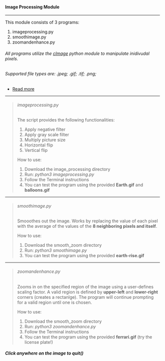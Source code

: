 #### Image Processing Module

---

This module consists of 3 programs: 

1. imageprocessing.py
2. smoothimage.py 
3. zoomandenhance.py 

###### All programs utilize the [cImage](https://pypi.org/project/cImage/) python module to manipulate inidivudal pixels.

###### Supported file types are: .jpeg; .gif; .tif; .png;

- [Read more](https://pypi.org/project/cImage/) 

---

> ###### imageprocessing.py
>
> The script provides the following functionalities:
>
> 1. Apply negative filter
> 2. Apply gray scale filter 
> 3. Multiply picture size 
> 4. Horizontal flip 
> 5. Vertical flip
>
> How to use: 
>
> 1. Download the image_processing directory
> 2. Run: _python3 imageprocessing.py <filename>_ 
> 3. Follow the Terminal instructions 
> 4. You can test the program using the provided **Earth.gif** and **balloons.gif** 

---

> ###### smoothimage.py
>
> Smooothes out the image. Works by replacing the value of each pixel with the average of 
> the values of the **8 neighboring pixels and itself**.
>
> How to use: 
>
> 1. Download the smooth_zoom directory
> 2. Run: _python3 smoothimage.py <filename>_ 
> 3. You can test the program using the provided **earth-rise.gif** 

---

> ###### zoomandenhance.py
>
> Zooms in on the specified region of the image using a user-defines scaling factor. 
> A valid region is defined by **upper-left** and **lower-right** corners (creates a rectanlge). The program will continue prompting for a valid region until one is chosen.
>
> How to use: 
>
> 1. Download the smooth_zoom directory
> 2. Run: _python3 zoomandenhance.py <filename>_ 
> 3. Follow the Terminal instructions 
> 4. You can test the program using the provided **ferrari.gif** (try the license plate!)
  
  ##### Click anywhere on the image to quit()

